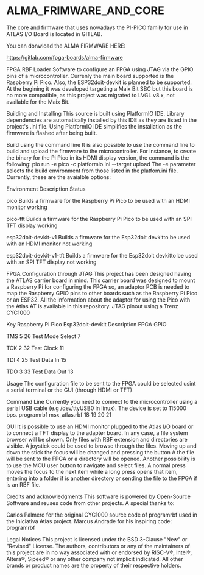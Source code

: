 # ALMA_FRIMWARE_AND_CORE
The core and firmware that uses nowadays the PI-PICO family for use in ATLAS I/O Board is located in GITLAB.

You can donwload the ALMA FIRMWARE HERE:

https://gitlab.com/fpga-boards/alma-firmware


FPGA RBF Loader
Software to configure an FPGA using JTAG via the GPIO pins of a microcontroller. Currenly the main board supported is the Raspberry Pi Pico. Also, the ESP32doit-devkit is planned to be supported. At the begining it was developed targeting a Maix Bit SBC but this board is no more compatible, as this project was migrated to LVGL v8.x, not available for the Maix Bit.

Building and Installing
This source is built using PlatformIO IDE. Library dependencies are automatically installed by this IDE as they are listed in the project's .ini file.
Using PlatformIO IDE simplifies the installation as the firmware is flashed after being built.

Build using the command line
It is also possible to use the command line to build and upload the firmware to the microcontroller. For instance, to create the binary for the Pi Pico in its HDMI display version, the command is the following:
pio run -e pico -c platformio.ini --target upload
The -e parameter selects the build environment from those listed in the platfom.ini file. Currently, these are the avaialble options:



Environment
Description
Status




pico
Builds a firmware for the Raspberry Pi Pico to be used with an HDMI monitor
working


pico-tft
Builds a firmware for the Raspberry Pi Pico to be used with an SPI TFT display
working


esp32doit-devkit-v1
Builds a firmware for the Esp32doit devkitto be used with an   HDMI monitor
not working


esp32doit-devkit-v1-tft
Builds a firmware for the Esp32doit devkitto be used with an SPI TFT display
not working




FPGA Configuration through JTAG
This project has been designed having the ATLAS carrier board in mind. This carrier board was designed to mount a Raspberry Pi for configuring the FPGA so, an adaptor PCB is needed to map the Raspberry GPIO pins to other boards such as the Raspberry Pi Pico or an ESP32. All the information about the adaptor for using the Pico with the Atlas AT is available in this repository.
JTAG pinout using a Trenz CYC1000



Key
Raspberry Pi Pico
Esp32doit-devkit
Description
FPGA GPIO




TMS
5
26
Test Mode Select
7


TCK
2
32
Test Clock
11


TDI
4
25
Test Data In
15


TDO
3
33
Test Data Out
13





Usage
The configuration file to be sent to the FPGA could be selected usint a serial terminal or the GUI (through HDMI or TFT)

Command Line
Currently you need to connect to the microcontroller using a serial USB cable (e.g /dev/ttyUSB0 in linux). The device is set to 115000 bps.
programrbf msx_atlas.rbf 18 19 20 21

GUI
It is possible to use an HDMI monitor plugged to the Atlas I/O board or to connect a TFT display to the adapter board. In any case, a file system browser will be shown. Only files with RBF extension and directories are visible.
A joystick could be used to browse through the files. Moving up and down the stick the focus will be changed and pressing the button A the file will be sent to the FPGA or a directory will be opened. Another possibility is to use the MCU user button to navigate and select files. A normal press moves the focus to the next item while a long press opens that item, entering into a folder if is another directory or sending the file to the FPGA if is an RBF file.


Credits and acknowledgments
This software is powered by Open-Source Software and reuses code from other projects.
A special thanks to:

Carlos Palmero for the original CYC1000 source code of programrbf used in the Iniciativa Atlas project.
Marcus Andrade for his inspiring code: programrbf



Legal Notices
This project is licensed under the BSD 3-Clause "New" or "Revised" License.
The authors, contributors or any of the maintainers of this project are in no way associated with or endorsed by RISC-V®, Intel®, Altera®, Sipeed® or any other company not implicit indicated. All other brands or product names are the property of their respective holders.
